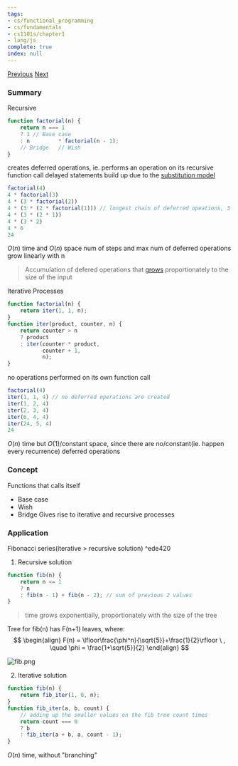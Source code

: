 ```yaml
---
tags:
- cs/functional_programming
- cs/fundamentals
- cs1101s/chapter1
- lang/js
complete: true
index: null
---
```

[Previous](/labyrinth/notes/cs/cs1101s/substitution_model)   [Next](/labyrinth/notes/cs/cs1101s/orders_of_growth)

### Summary
Recursive
```js
function factorial(n) {
	return n === 1
	? 1 // Base case
	: n         * factorial(n - 1);
	// Bridge   // Wish
}
```
creates deferred operations, ie. performs an operation on its recursive function call
delayed statements build up due to the [substitution model](/labyrinth/notes/cs/cs1101s/substitution_model)
```js
factorial(4)
4 * factorial(3)
4 * (3 * factorial(2))
4 * (3 * (2 * factorial(1))) // longest chain of deferred opeations, 3
4 * (3 * (2 * 1))
4 * (3 * 2)
4 * 6
24
```
$O(n)$ time and $O(n)$ space
num of steps and max num of deferred operations grow linearly with n

> Accumulation of defered operations that [grows](/labyrinth/notes/cs/cs1101s/orders_of_growth) proportionately to the size of the input

Iterative Processes
```js
function factorial(n) {
	return iter(1, 1, n);
}
function iter(product, counter, n) {
	return counter > n
	? product
	: iter(counter * product,
		   counter + 1,
		   n);
}
```
no operations performed on its own function call
```js
factorial(4)
iter(1, 1, 4) // no deferred operations are created
iter(1, 2, 4)
iter(2, 3, 4)
iter(6, 4, 4)
iter(24, 5, 4)
24
```
$O(n)$ time but $O(1)$/constant space,
since there are no/constant(ie. happen every recurrence) deferred operations

### Concept
Functions that calls itself
- Base case
- Wish
- Bridge
Gives rise to iterative and recursive processes

### Application
Fibonacci series(iterative > recursive solution) ^ede420
1. Recursive solution
```js
function fib(n) {
	return n <= 1
	? n
	: fib(n - 1) + fib(n - 2); // sum of previous 2 values
}
```
> time grows exponentially, proportionately with the size of the tree

Tree for fib(n) has F(n+1) leaves, where:
$$
\begin{align}
F(n) = \lfloor\frac{\phi^n}{\sqrt{5}}+\frac{1}{2}\rfloor \ , \quad \phi = \frac{1+\sqrt{5}}{2} 
\end{align}
$$

<img src="/labyrinth/assets/fib.png" alt="fib.png" class="mx-auto object-fill" style="" />

2. Iterative solution
```js
function fib(n) {
	return fib_iter(1, 0, n);
}
function fib_iter(a, b, count) {
	// adding up the smaller values on the fib tree count times
	return count === 0
	? b
	: fib_iter(a + b, a, count - 1);
}
```
$O(n)$ time, without "branching"